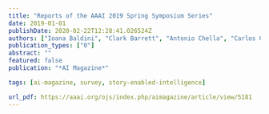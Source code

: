 ```yaml
---
title: "Reports of the AAAI 2019 Spring Symposium Series"
date: 2019-01-01
publishDate: 2020-02-22T12:28:41.026524Z
authors: ["Ioana Baldini", "Clark Barrett", "Antonio Chella", "Carlos Cinelli", "David Gamez", "Leilani Gilpin", "Knut Hinkelmann", "Dylan Holmes", "Takashi Kido", "Murat Kocaoglu", " others"]
publication_types: ["0"]
abstract: ""
featured: false
publication: "*AI Magazine*"

tags: [ai-magazine, survey, story-enabled-intelligence]

url_pdf: https://aaai.org/ojs/index.php/aimagazine/article/view/5181
---
```


